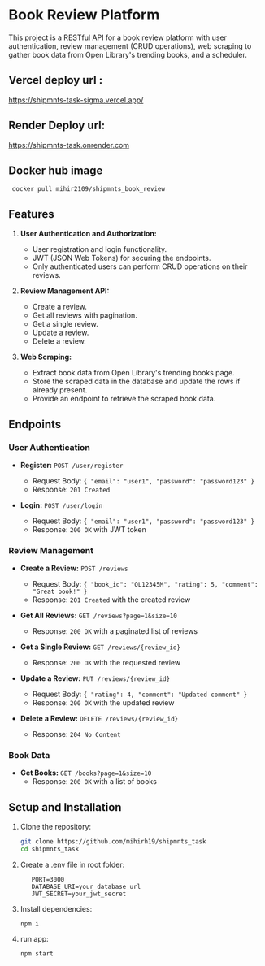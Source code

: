 # Book Review Platform

This project is a RESTful API for a book review platform with user authentication, review management (CRUD operations), web scraping to gather book data from Open Library's trending books, and a scheduler.

## Vercel deploy url :

https://shipmnts-task-sigma.vercel.app/

## Render Deploy url:

https://shipmnts-task.onrender.com

## Docker hub image

` docker pull mihir2109/shipmnts_book_review`

## Features

1. **User Authentication and Authorization:**

   - User registration and login functionality.
   - JWT (JSON Web Tokens) for securing the endpoints.
   - Only authenticated users can perform CRUD operations on their reviews.

2. **Review Management API:**

   - Create a review.
   - Get all reviews with pagination.
   - Get a single review.
   - Update a review.
   - Delete a review.

3. **Web Scraping:**
   - Extract book data from Open Library's trending books page.
   - Store the scraped data in the database and update the rows if already present.
   - Provide an endpoint to retrieve the scraped book data.

## Endpoints

### User Authentication

- **Register:** `POST /user/register`

  - Request Body: `{ "email": "user1", "password": "password123" }`
  - Response: `201 Created`

- **Login:** `POST /user/login`
  - Request Body: `{ "email": "user1", "password": "password123" }`
  - Response: `200 OK` with JWT token

### Review Management

- **Create a Review:** `POST /reviews`

  - Request Body: `{ "book_id": "OL12345M", "rating": 5, "comment": "Great book!" }`
  - Response: `201 Created` with the created review

- **Get All Reviews:** `GET /reviews?page=1&size=10`

  - Response: `200 OK` with a paginated list of reviews

- **Get a Single Review:** `GET /reviews/{review_id}`

  - Response: `200 OK` with the requested review

- **Update a Review:** `PUT /reviews/{review_id}`

  - Request Body: `{ "rating": 4, "comment": "Updated comment" }`
  - Response: `200 OK` with the updated review

- **Delete a Review:** `DELETE /reviews/{review_id}`
  - Response: `204 No Content`

### Book Data

- **Get Books:** `GET /books?page=1&size=10`
  - Response: `200 OK` with a list of books

## Setup and Installation

1. Clone the repository:

   ```bash
   git clone https://github.com/mihirh19/shipmnts_task
   cd shipmnts_task

   ```

2. Create a .env file in root folder:

   ```env
      PORT=3000
      DATABASE_URI=your_database_url
      JWT_SECRET=your_jwt_secret

   ```

3. Install dependencies:
   ```
   npm i
   ```
4. run app:
   ```
   npm start
   ```
